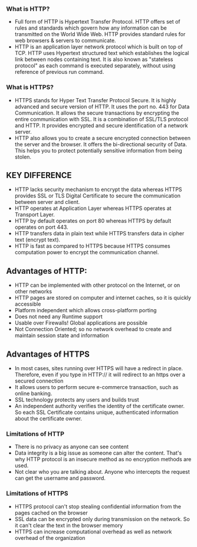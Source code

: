 ### What is HTTP?
- Full form of HTTP is Hypertext Transfer Protocol. HTTP offers set of rules and standards which govern how any information can be transmitted on the World Wide Web. HTTP provides standard rules for web browsers & servers to communicate.
- HTTP is an application layer network protocol which is built on top of TCP. HTTP uses Hypertext structured text which establishes the logical link between nodes containing text. It is also known as "stateless protocol" as each command is executed separately, without using reference of previous run command.

### What is HTTPS?
- HTTPS stands for Hyper Text Transfer Protocol Secure. It is highly advanced and secure version of HTTP. It uses the port no. 443 for Data Communication. It allows the secure transactions by encrypting the entire communication with SSL. It is a combination of SSL/TLS protocol and HTTP. It provides encrypted and secure identification of a network server.
- HTTP also allows you to create a secure encrypted connection between the server and the browser. It offers the bi-directional security of Data. This helps you to protect potentially sensitive information from being stolen.

## KEY DIFFERENCE

-   HTTP lacks security mechanism to encrypt the data whereas HTTPS provides SSL or TLS Digital Certificate to secure the communication between server and client.
-   HTTP operates at Application Layer whereas HTTPS operates at Transport Layer.
-   HTTP by default operates on port 80 whereas HTTPS by default operates on port 443.
-   HTTP transfers data in plain text while HTTPS transfers data in cipher text (encrypt text).
-   HTTP is fast as compared to HTTPS because HTTPS consumes computation power to encrypt the communication channel.

## Advantages of HTTP:

-   HTTP can be implemented with other protocol on the Internet, or on other networks
-   HTTP pages are stored on computer and internet caches, so it is quickly accessible
-   Platform independent which allows cross-platform porting
-   Does not need any Runtime support
-   Usable over Firewalls! Global applications are possible
-   Not Connection Oriented; so no network overhead to create and maintain session state and information

## Advantages of HTTPS

-   In most cases, sites running over HTTPS will have a redirect in place. Therefore, even if you type in HTTP:// it will redirect to an https over a secured connection
-   It allows users to perform secure e-commerce transaction, such as online banking.
-   SSL technology protects any users and builds trust
-   An independent authority verifies the identity of the certificate owner. So each SSL Certificate contains unique, authenticated information about the certificate owner.

### Limitations of HTTP

-   There is no privacy as anyone can see content
-   Data integrity is a big issue as someone can alter the content. That's why HTTP protocol is an insecure method as no encryption methods are used.
-   Not clear who you are talking about. Anyone who intercepts the request can get the username and password.

### Limitations of HTTPS
-   HTTPS protocol can't stop stealing confidential information from the pages cached on the browser
-   SSL data can be encrypted only during transmission on the network. So it can't clear the text in the browser memory
-   HTTPS can increase computational overhead as well as network overhead of the organization
<!--stackedit_data:
eyJoaXN0b3J5IjpbLTcwMjY5OTk1MV19
-->